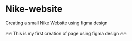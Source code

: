 # Nike-website
Creating a small Nike Website using figma design
<br>
<br> 
  🔥🔥 This is my first creation of page using figma design 🔥🔥

